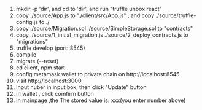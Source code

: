 1) mkdir -p 'dir', and cd to 'dir', and run "truffle unbox react"
2) copy ./source/App.js to "./client/src/App.js" , and copy ./source/truffle-config.js to ./
3) copy ./source/Migration.sol ./source/SimpleStorage.sol to "contracts"
4) copy ./source/1_initial_migration.js	./source/2_deploy_contracts.js to "migrations"
5) truffle develop (port: 8545)
6) compile
7) migrate (--reset)
8) cd client, npm start
9) config metamask wallet to private chain on http://localhost:8545
10) visit http://localhost:3000
11) input nuber in input box, then click "Update" button
12) in wallet , click comfirm button
13) in mainpage ,the The stored value is: xxx(you enter number above) 
